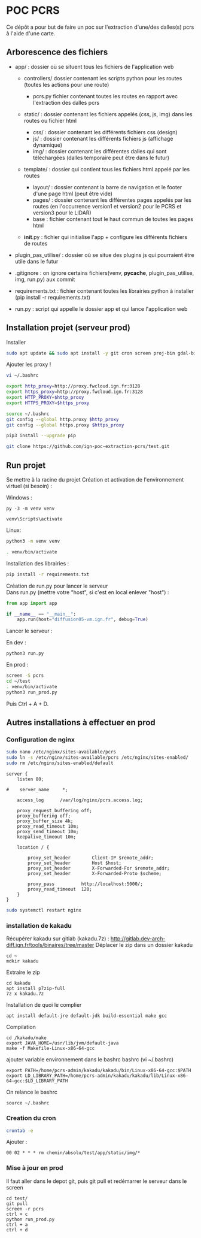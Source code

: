 # POC PCRS

Ce dépôt a pour but de faire un poc sur l'extraction d'une/des dalles(s) pcrs à l'aide d'une carte.

## Arborescence des fichiers

* app/ : dossier où se situent tous les fichiers de l'application web

    * controllers/ dossier contenant les scripts python pour les routes (toutes les actions pour une route)
        * pcrs.py fichier contenant toutes les routes en rapport avec l'extraction des dalles pcrs
    
    * static/ : dossier contenant les fichiers appelés (css, js, img) dans les routes ou fichier html
        * css/ : dossier contenant les différents fichiers css (design)
        * js/ : dossier contenant les différents fichiers js (affichage dynamique)
        * img/ : dossier contenant les différentes dalles qui sont téléchargées (dalles temporaire peut être dans le futur)
    
    * template/ : dossier qui contient tous les fichiers html appelé par les routes
        * layout/ : dossier contenant la barre de navigation et le footer d'une page html (peut être vide)
        * pages/ : dossier contenant les différentes pages appelés par les routes (en l'occurrence version1 et version2 pour le PCRS et version3 pour le LIDAR)
        * base : fichier contenant tout le haut commun de toutes les pages html
    
    * __init__.py : fichier qui initialise l'app + configure les différents fichiers de routes

* plugin_pas_utilise/ : dossier où se situe des plugins js qui pourraient être utile dans le futur

* .gitignore : on ignore certains fichiers(venv, __pycache__, plugin_pas_utilise, img, run.py) aux commit

* requirements.txt : fichier contenant toutes les librairies python à installer (pip install -r requirements.txt)

* run.py : script qui appelle le dossier app et qui lance l'application web


## Installation projet (serveur prod)

Installer
```sh
sudo apt update && sudo apt install -y git cron screen proj-bin gdal-bin python3 python3-pip python3-venv nginx
```

Ajouter les proxy !
```sh
vi ~/.bashrc
```
```sh
export http_proxy=http://proxy.fwcloud.ign.fr:3128
export https_proxy=http://proxy.fwcloud.ign.fr:3128
export HTTP_PROXY=$http_proxy
export HTTPS_PROXY=$https_proxy
```
```sh
source ~/.bashrc
git config --global http.proxy $http_proxy
git config --global https.proxy $https_proxy
```
```sh
pip3 install --upgrade pip
```
```sh
git clone https://github.com/ign-poc-extraction-pcrs/test.git
```


## Run projet

Se mettre à la racine du projet
Création et activation de l'environnement virtuel (si besoin) :

Windows :
```
py -3 -m venv venv
```
```
venv\Scripts\activate
```

Linux:
```sh
python3 -m venv venv
```
```sh
. venv/bin/activate
```

Installation des librairies :
```sh
pip install -r requirements.txt
```

Création de run.py pour lancer le serveur\
Dans run.py (mettre votre "host", si c'est en local enlever "host") :
```py
from app import app

if __name__ == "__main__":
    app.run(host="diffusion05-vm.ign.fr", debug=True)
```

Lancer le serveur :

En dev :
```
python3 run.py
```

En prod :
```sh
screen -S pcrs
cd ~/test
. venv/bin/activate
python3 run_prod.py
```
Puis Ctrl + A + D.

## Autres installations à effectuer en prod

### Configuration de nginx

```sh
sudo nano /etc/nginx/sites-available/pcrs
sudo ln -s /etc/nginx/sites-available/pcrs /etc/nginx/sites-enabled/
sudo rm /etc/nginx/sites-enabled/default
```

```
server {
    listen 80;

#    server_name     *;

    access_log      /var/log/nginx/pcrs.access.log;

    proxy_request_buffering off;
    proxy_buffering off;
    proxy_buffer_size 4k;
    proxy_read_timeout 10m;
    proxy_send_timeout 10m;
    keepalive_timeout 10m;

    location / {

        proxy_set_header        Client-IP $remote_addr;
        proxy_set_header        Host $host;
        proxy_set_header        X-Forwarded-For $remote_addr;
        proxy_set_header        X-Forwarded-Proto $scheme;

        proxy_pass          http://localhost:5000/;
        proxy_read_timeout  120;
    }
}
```

```sh
sudo systemctl restart nginx
```

### installation de kakadu

Récupérer kakadu sur gitlab (kakadu.7z) : http://gitlab.dev-arch-diff.ign.fr/tools/binaires/tree/master 
Déplacer le zip dans un dossier kakadu 

``` 
cd ~
mdkir kakadu
```

Extraire le zip 
```
cd kakadu
apt install p7zip-full
7z x kakadu.7z
```

Installation de quoi le complier
```
apt install default-jre default-jdk build-essential make gcc
```

Compilation
```
cd /kakadu/make
export JAVA_HOME=/usr/lib/jvm/default-java
make -f Makefile-Linux-x86-64-gcc
```

ajouter variable environnement dans le bashrc bashrc (vi ~/.bashrc)
```
export PATH=/home/pcrs-admin/kakadu/kakadu/bin/Linux-x86-64-gcc:$PATH
export LD_LIBRARY_PATH=/home/pcrs-admin/kakadu/kakadu/lib/Linux-x86-64-gcc:$LD_LIBRARY_PATH
```

On relance le bashrc
```
source ~/.bashrc 
```

### Creation du cron

```sh
crontab -e
```

Ajouter :
```
00 02 * * * rm chemin/absolu/test/app/static/img/*
```

### Mise à jour en prod

Il faut aller dans le depot git, puis git pull et redémarrer le serveur dans le screen
```
cd test/
git pull
screen -r pcrs
ctrl + c
python run_prod.py
ctrl + a
ctrl + d
```
